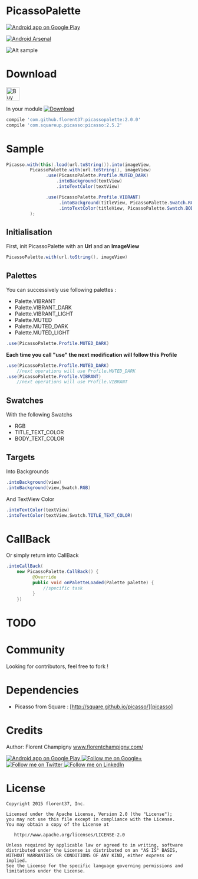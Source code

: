 PicassoPalette
=======


<a href="https://goo.gl/WXW8Dc">
  <img alt="Android app on Google Play" src="https://developer.android.com/images/brand/en_app_rgb_wo_45.png" />
</a>


[![Android Arsenal](https://img.shields.io/badge/Android%20Arsenal-PicassoPalette%20-brightgreen.svg?style=flat)](http://android-arsenal.com/details/1/1825)

![Alt sample](https://raw.githubusercontent.com/florent37/PicassoPalette/master/screenshot/nyancat_small_2.png)

# Download

<a href='https://ko-fi.com/A160LCC' target='_blank'><img height='36' style='border:0px;height:36px;' src='https://az743702.vo.msecnd.net/cdn/kofi1.png?v=0' border='0' alt='Buy Me a Coffee at ko-fi.com' /></a>

In your module [![Download](https://api.bintray.com/packages/florent37/maven/PicassoPalette/images/download.svg)](https://bintray.com/florent37/maven/PicassoPalette/_latestVersion)
```groovy
compile 'com.github.florent37:picassopalette:2.0.0'
compile 'com.squareup.picasso:picasso:2.5.2'
```

# Sample

```java
Picasso.with(this).load(url.toString()).into(imageView,
         PicassoPalette.with(url.toString(), imageView)
               .use(PicassoPalette.Profile.MUTED_DARK)
                   .intoBackground(textView)
                   .intoTextColor(textView)

               .use(PicassoPalette.Profile.VIBRANT)
                    .intoBackground(titleView, PicassoPalette.Swatch.RGB)
                    .intoTextColor(titleView, PicassoPalette.Swatch.BODY_TEXT_COLOR)
         );
```

## Initialisation

First, init PicassoPalette with an **Url** and an **ImageView**

```java
PicassoPalette.with(url.toString(), imageView)
```

## Palettes

You can successively use following palettes :

- Palette.VIBRANT
- Palette.VIBRANT_DARK
- Palette.VIBRANT_LIGHT
- Palette.MUTED
- Palette.MUTED_DARK
- Palette.MUTED_LIGHT

```java
.use(PicassoPalette.Profile.MUTED_DARK)
```

**Each time you call "use" the next modification will follow this Profile**

```java
.use(PicassoPalette.Profile.MUTED_DARK)
    //next operations will use Profile.MUTED_DARK
.use(PicassoPalette.Profile.VIBRANT)
    //next operations will use Profile.VIBRANT
```

## Swatches

With the following Swatchs

- RGB
- TITLE_TEXT_COLOR
- BODY_TEXT_COLOR

## Targets

Into Backgrounds

```java
.intoBackground(view)
.intoBackground(view,Swatch.RGB)
```

And TextView Color

```java
.intoTextColor(textView)
.intoTextColor(textView,Swatch.TITLE_TEXT_COLOR)
```

# CallBack

Or simply return into CallBack

```java
.intoCallBack(
    new PicassoPalette.CallBack() {
          @Override
          public void onPaletteLoaded(Palette palette) {
              //specific task
          }
    })
```


# TODO

# Community

Looking for contributors, feel free to fork !

# Dependencies

- Picasso from Square : [http://square.github.io/picasso/][picasso]

# Credits

Author: Florent Champigny www.florentchampigny.com/


<a href="https://goo.gl/WXW8Dc">
  <img alt="Android app on Google Play" src="https://developer.android.com/images/brand/en_app_rgb_wo_45.png" />
</a>

<a href="https://plus.google.com/+florentchampigny">
  <img alt="Follow me on Google+"
       src="https://raw.githubusercontent.com/florent37/DaVinci/master/mobile/src/main/res/drawable-hdpi/gplus.png" />
</a>
<a href="https://twitter.com/florent_champ">
  <img alt="Follow me on Twitter"
       src="https://raw.githubusercontent.com/florent37/DaVinci/master/mobile/src/main/res/drawable-hdpi/twitter.png" />
</a>
<a href="https://www.linkedin.com/in/florentchampigny">
  <img alt="Follow me on LinkedIn"
       src="https://raw.githubusercontent.com/florent37/DaVinci/master/mobile/src/main/res/drawable-hdpi/linkedin.png" />
</a>

# License

    Copyright 2015 florent37, Inc.

    Licensed under the Apache License, Version 2.0 (the "License");
    you may not use this file except in compliance with the License.
    You may obtain a copy of the License at

       http://www.apache.org/licenses/LICENSE-2.0

    Unless required by applicable law or agreed to in writing, software
    distributed under the License is distributed on an "AS IS" BASIS,
    WITHOUT WARRANTIES OR CONDITIONS OF ANY KIND, either express or implied.
    See the License for the specific language governing permissions and
    limitations under the License.


[snap]: https://oss.sonatype.org/content/repositories/snapshots/
[picasso]: http://square.github.io/picasso/
